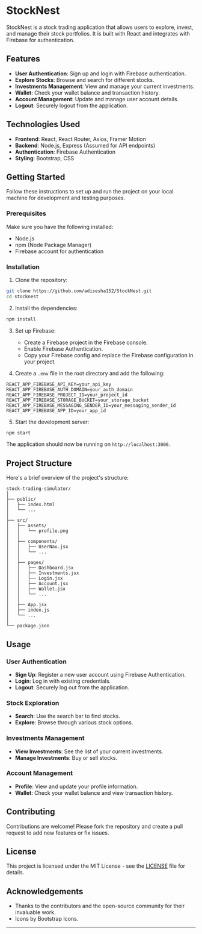 # StockNest

StockNest is a stock trading application that allows users to explore, invest, and manage their stock portfolios. It is built with React and integrates with Firebase for authentication.

## Features

- **User Authentication**: Sign up and login with Firebase authentication.
- **Explore Stocks**: Browse and search for different stocks.
- **Investments Management**: View and manage your current investments.
- **Wallet**: Check your wallet balance and transaction history.
- **Account Management**: Update and manage user account details.
- **Logout**: Securely logout from the application.

## Technologies Used

- **Frontend**: React, React Router, Axios, Framer Motion
- **Backend**: Node.js, Express (Assumed for API endpoints)
- **Authentication**: Firebase Authentication
- **Styling**: Bootstrap, CSS

## Getting Started

Follow these instructions to set up and run the project on your local machine for development and testing purposes.

### Prerequisites

Make sure you have the following installed:

- Node.js
- npm (Node Package Manager)
- Firebase account for authentication

### Installation

1. Clone the repository:

```bash
git clone https://github.com/adisesha152/StockNest.git
cd stocknest
```

2. Install the dependencies:

```bash
npm install
```

3. Set up Firebase:

   - Create a Firebase project in the Firebase console.
   - Enable Firebase Authentication.
   - Copy your Firebase config and replace the Firebase configuration in your project.

4. Create a `.env` file in the root directory and add the following:

```env
REACT_APP_FIREBASE_API_KEY=your_api_key
REACT_APP_FIREBASE_AUTH_DOMAIN=your_auth_domain
REACT_APP_FIREBASE_PROJECT_ID=your_project_id
REACT_APP_FIREBASE_STORAGE_BUCKET=your_storage_bucket
REACT_APP_FIREBASE_MESSAGING_SENDER_ID=your_messaging_sender_id
REACT_APP_FIREBASE_APP_ID=your_app_id
```

5. Start the development server:

```bash
npm start
```

The application should now be running on `http://localhost:3000`.

## Project Structure

Here's a brief overview of the project's structure:

```
stock-trading-simulator/
│
├── public/
│   ├── index.html
│   └── ...
│
├── src/
│   ├── assets/
│   │   └── profile.png
│   │
│   ├── components/
│   │   ├── UserNav.jsx
│   │   └── ...
│   │
│   ├── pages/
│   │   ├── Dashboard.jsx
│   │   ├── Investments.jsx
│   │   ├── Login.jsx
│   │   ├── Account.jsx
│   │   ├── Wallet.jsx
│   │   └── ...
│   │
│   ├── App.jsx
│   ├── index.js
│   └── ...
│
└── package.json
```

## Usage

### User Authentication

- **Sign Up**: Register a new user account using Firebase Authentication.
- **Login**: Log in with existing credentials.
- **Logout**: Securely log out from the application.

### Stock Exploration

- **Search**: Use the search bar to find stocks.
- **Explore**: Browse through various stock options.

### Investments Management

- **View Investments**: See the list of your current investments.
- **Manage Investments**: Buy or sell stocks.

### Account Management

- **Profile**: View and update your profile information.
- **Wallet**: Check your wallet balance and view transaction history.

## Contributing

Contributions are welcome! Please fork the repository and create a pull request to add new features or fix issues.

## License

This project is licensed under the MIT License - see the [LICENSE](LICENSE) file for details.

## Acknowledgements

- Thanks to the contributors and the open-source community for their invaluable work.
- Icons by Bootstrap Icons.

---